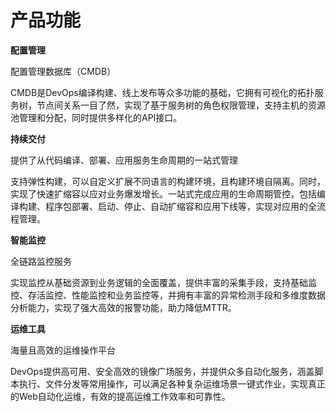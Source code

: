 # 产品功能

**配置管理**

配置管理数据库（CMDB）

CMDB是DevOps编译构建、线上发布等众多功能的基础，它拥有可视化的拓扑服务树，节点间关系一目了然，实现了基于服务树的角色权限管理，支持主机的资源池管理和分配，同时提供多样化的API接口。

**持续交付**

提供了从代码编译、部署、应用服务生命周期的一站式管理

支持弹性构建，可以自定义扩展不同语言的构建环境，且构建环境自隔离。同时，实现了快速扩缩容以应对业务爆发增长。一站式完成应用的生命周期管控，包括编译构建、程序包部署、启动、停止、自动扩缩容和应用下线等，实现对应用的全流程管理。

**智能监控**

全链路监控服务

实现监控从基础资源到业务逻辑的全面覆盖，提供丰富的采集手段，支持基础监控、存活监控、性能监控和业务监控等，并拥有丰富的异常检测手段和多维度数据分析能力，实现了强大高效的报警功能，助力降低MTTR。

**运维工具**

海量且高效的运维操作平台

DevOps提供高可用、安全高效的镜像广场服务，并提供众多自动化服务，涵盖脚本执行、文件分发等常用操作，可以满足各种复杂运维场景一键式作业，实现真正的Web自动化运维，有效的提高运维工作效率和可靠性。
